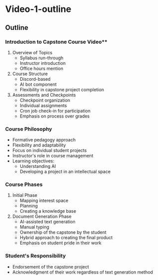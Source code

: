# Video-1-outline


## Outline

### Introduction to Capstone Course Video**
  1. Overview of Topics
      - Syllabus run-through
      - Instructor introduction
      - Office hours mention
  1. Course Structure
      - Discord-based
      - AI bot component
      - Flexibility in capstone project completion
  1. Assessments and Checkpoints
      - Checkpoint organization
      - Individual assignments
      - Cron job check-in for participation
      - Emphasis on process over grades
  
### **Course Philosophy**
  - Formative pedagogy approach
  - Flexibility and adaptability
  - Focus on individual student projects
  - Instructor's role in course management
  - Learning objectives:
    - Understanding AI
    - Developing a project in an intellectual space

### **Course Phases**
  1. Initial Phase
      - Mapping interest space
      - Planning
      - Creating a knowledge base
  1. Document Generation Phase
      - AI-assisted text generation
      - Manual typing
      - Ownership of the capstone by the student
      - Hybrid approach to creating the final product
      - Emphasis on student pride in their work

### **Student's Responsibility**
  - Endorsement of the capstone project
  - Acknowledgment of their work regardless of text generation method
